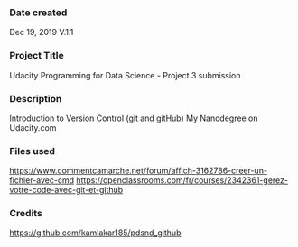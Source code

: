 ### Date created
Dec 19, 2019 V.1.1

### Project Title
Udacity Programming for Data Science - Project 3 submission

### Description
Introduction to Version Control (git and gitHub)
My Nanodegree on Udacity.com

### Files used
https://www.commentcamarche.net/forum/affich-3162786-creer-un-fichier-avec-cmd
https://openclassrooms.com/fr/courses/2342361-gerez-votre-code-avec-git-et-github

### Credits
https://github.com/kamlakar185/pdsnd_github

